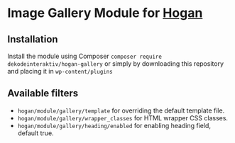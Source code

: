 # Image Gallery Module for [Hogan](https://github.com/dekodeinteraktiv/hogan-core)

## Installation
Install the module using Composer `composer require dekodeinteraktiv/hogan-gallery` or simply by downloading this repository and placing it in `wp-content/plugins`

## Available filters
- `hogan/module/gallery/template` for overriding the default template file.
- `hogan/module/gallery/wrapper_classes` for HTML wrapper CSS classes.
- `hogan/module/gallery/heading/enabled` for enabling heading field, default true.
